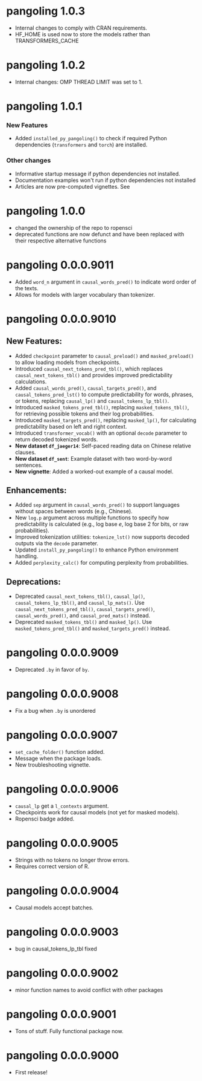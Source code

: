 # pangoling 1.0.3

- Internal changes to comply with CRAN requirements.
- HF_HOME is used now to store the models rather than TRANSFORMERS_CACHE

# pangoling 1.0.2

- Internal changes: OMP THREAD LIMIT was set to 1.

# pangoling 1.0.1

### New Features
- Added `installed_py_pangoling()` to check if required Python dependencies (`transformers` and `torch`) are installed.

### Other changes
- Informative startup message if python dependencies not installed.
- Documentation examples won't run if python dependencies not installed
- Articles are now pre-computed vignettes. See

# pangoling 1.0.0

- changed the ownership of the repo to ropensci
- deprecated functions are now defunct and have been replaced with their respective alternative functions

# pangoling 0.0.0.9011

- Added `word_n` argument in `causal_words_pred()` to indicate word order of the
  texts.
- Allows for models with larger vocabulary than tokenizer.

# pangoling 0.0.0.9010

## New Features:
- Added `checkpoint` parameter to `causal_preload()` and `masked_preload()` to 
allow loading models from checkpoints.
- Introduced `causal_next_tokens_pred_tbl()`, which replaces 
`causal_next_tokens_tbl()` and provides improved predictability calculations.
- Added `causal_words_pred()`, `causal_targets_pred()`, and 
`causal_tokens_pred_lst()` to compute predictability for words, phrases, or 
tokens, replacing `causal_lp()` and `causal_tokens_lp_tbl()`.
- Introduced `masked_tokens_pred_tbl()`, replacing `masked_tokens_tbl()`, for 
retrieving possible tokens and their log probabilities.
- Introduced `masked_targets_pred()`, replacing `masked_lp()`, for calculating 
predictability based on left and right context.
- Introduced `transformer_vocab()` with an optional `decode` parameter to return
decoded tokenized words.
- **New dataset `df_jaeger14`**: Self-paced reading data on Chinese relative 
clauses.
- **New dataset `df_sent`**: Example dataset with two word-by-word sentences.
- **New vignette**: Added a worked-out example of a causal model.

## Enhancements:
- Added `sep` argument in `causal_words_pred()` to support languages without 
spaces between words (e.g., Chinese).
- New `log.p` argument across multiple functions to specify how predictability 
is calculated (e.g., log base *e*, log base 2 for bits, or raw probabilities).
- Improved tokenization utilities: `tokenize_lst()` now supports decoded outputs 
via the `decode` parameter.
- Updated `install_py_pangoling()` to enhance Python environment handling.
- Added `perplexity_calc()` for computing perplexity from probabilities.

## Deprecations:
- Deprecated `causal_next_tokens_tbl()`, `causal_lp()`, 
`causal_tokens_lp_tbl()`, and `causal_lp_mats()`. Use 
`causal_next_tokens_pred_tbl()`, `causal_targets_pred()`, 
`causal_words_pred()`, and `causal_pred_mats()` instead.
- Deprecated `masked_tokens_tbl()` and `masked_lp()`. Use 
`masked_tokens_pred_tbl()` and `masked_targets_pred()` instead.

# pangoling 0.0.0.9009
* Deprecated `.by` in favor of `by`.

# pangoling 0.0.0.9008
* Fix a bug when  `.by` is unordered

# pangoling 0.0.0.9007
* `set_cache_folder()` function added.
* Message when the package loads.
* New troubleshooting vignette.

# pangoling 0.0.0.9006
* `causal_lp` get a `l_contexts` argument.
* Checkpoints work for causal models (not yet for masked models).
* Ropensci badge added.

# pangoling 0.0.0.9005
* Strings with no tokens no longer throw errors. 
* Requires correct version of R. 

# pangoling 0.0.0.9004
* Causal models accept batches. 

# pangoling 0.0.0.9003
* bug in causal_tokens_lp_tbl fixed

# pangoling 0.0.0.9002
* minor function names to avoid conflict with other packages

# pangoling 0.0.0.9001
* Tons of stuff. Fully functional package now.

# pangoling 0.0.0.9000
* First release!



